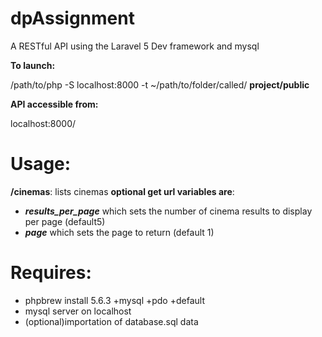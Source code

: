 dpAssignment
============
A RESTful API using the Laravel 5 Dev framework and mysql

**To launch:**

/path/to/php -S localhost:8000 -t ~/path/to/folder/called/ **project/public**

**API accessible from:**

localhost:8000/


**Usage:**
===
**/cinemas**:
lists cinemas **optional get url variables are**:

-  _**results_per_page**_ which sets the number of cinema results to display per page (default5)
-  _**page**_ which sets the page to return (default 1)

**Requires:**
===
- phpbrew install 5.6.3 +mysql +pdo +default
- mysql server on localhost
- (optional)importation of database.sql data

